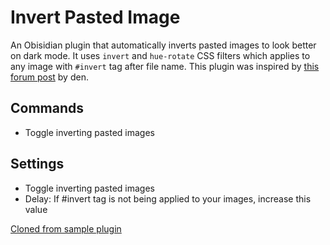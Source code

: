 # Invert Pasted Image

An Obisidian plugin that automatically inverts pasted images to look better on dark mode. It uses `invert` and `hue-rotate` CSS filters which applies to any image with `#invert` tag after file name.
This plugin was inspired by [this forum post](https://forum.obsidian.md/t/auto-adaptive-images-for-dark-light-theme/13494) by den.

## Commands
- Toggle inverting pasted images

## Settings
- Toggle inverting pasted images
- Delay: If #invert tag is not being applied to your images, increase this value

[Cloned from sample plugin](https://github.com/obsidianmd/obsidian-sample-plugin)
